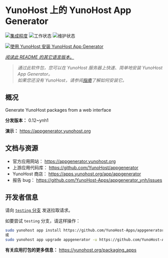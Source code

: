 <!--
注意：此 README 由 <https://github.com/YunoHost/apps/tree/master/tools/readme_generator> 自动生成
请勿手动编辑。
-->

# YunoHost 上的 YunoHost App Generator

[![集成程度](https://dash.yunohost.org/integration/appgenerator.svg)](https://ci-apps.yunohost.org/ci/apps/appgenerator/) ![工作状态](https://ci-apps.yunohost.org/ci/badges/appgenerator.status.svg) ![维护状态](https://ci-apps.yunohost.org/ci/badges/appgenerator.maintain.svg)

[![使用 YunoHost 安装 YunoHost App Generator](https://install-app.yunohost.org/install-with-yunohost.svg)](https://install-app.yunohost.org/?app=appgenerator)

*[阅读此 README 的其它语言版本。](./ALL_README.md)*

> *通过此软件包，您可以在 YunoHost 服务器上快速、简单地安装 YunoHost App Generator。*  
> *如果您还没有 YunoHost，请参阅[指南](https://yunohost.org/install)了解如何安装它。*

## 概况

Generate YunoHost packages from a web interface


**分发版本：** 0.12~ynh1

**演示：** <https://appgenerator.yunohost.org>
## 文档与资源

- 官方应用网站： <https://appgenerator.yunohost.org>
- 上游应用代码库： <https://github.com/YunoHost/appgenerator>
- YunoHost 商店： <https://apps.yunohost.org/app/appgenerator>
- 报告 bug： <https://github.com/YunoHost-Apps/appgenerator_ynh/issues>

## 开发者信息

请向 [`testing` 分支](https://github.com/YunoHost-Apps/appgenerator_ynh/tree/testing) 发送拉取请求。

如要尝试 `testing` 分支，请这样操作：

```bash
sudo yunohost app install https://github.com/YunoHost-Apps/appgenerator_ynh/tree/testing --debug
或
sudo yunohost app upgrade appgenerator -u https://github.com/YunoHost-Apps/appgenerator_ynh/tree/testing --debug
```

**有关应用打包的更多信息：** <https://yunohost.org/packaging_apps>
